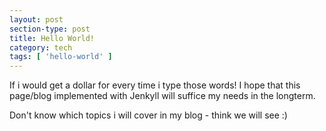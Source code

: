 ```yaml
---
layout: post
section-type: post
title: Hello World!
category: tech
tags: [ 'hello-world' ]
---
```


If i would get a dollar for every time i type those words! I hope that this page/blog implemented with Jenkyll will suffice my needs in the longterm.

Don't know which topics i will cover in my blog - think we will see :)
